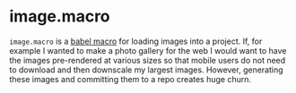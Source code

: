 image.macro
===========

`image.macro` is a [babel macro] for loading images into a project. If, for example I wanted to make a
photo gallery for the web I would want to have the images pre-rendered at various sizes so that
mobile users do not need to download and then downscale my largest images. However, generating these
images and committing them to a repo creates huge churn.

[babel macro]: https://github.com/kentcdodds/babel-plugin-macros